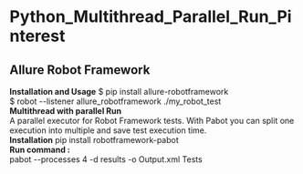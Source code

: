 # Python_Multithread_Parallel_Run_Pinterest
## Allure Robot Framework
**Installation and Usage**
$ pip install allure-robotframework
<br>
$ robot --listener allure_robotframework ./my_robot_test
<br>
**Multithread with parallel Run**
<br>
A parallel executor for Robot Framework tests. With Pabot you can split one execution into multiple and save test execution time.
<br>
**Installation**
pip install robotframework-pabot
<br>
**Run command :**
<br>
pabot --processes 4 -d results -o Output.xml Tests

